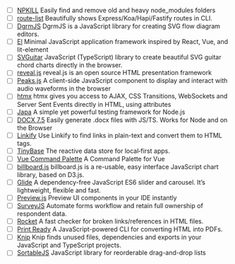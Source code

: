 - [ ] [NPKILL](https://github.com/voidcosmos/npkill) Easily find and remove old and heavy node_modules folders
- [ ] [route-list](https://github.com/VladimirMikulic/route-list)  Beautifully shows Express/Koa/Hapi/Fastify routes in CLI.
- [ ] [DgrmJS](https://github.com/AlexeyBoiko/DgrmJS) DgrmJS is a JavaScript library for creating SVG flow diagram editors.
- [ ] [El](https://github.com/frameable/el) Minimal JavaScript application framework inspired by React, Vue, and lit-element
- [ ] [SVGuitar](https://github.com/omnibrain/svguitar) JavaScript (TypeScript) library to create beautiful SVG guitar chord charts directly in the browser.
- [ ] [reveal.js](https://github.com/hakimel/reveal.js) reveal.js is an open source HTML presentation framework
- [ ] [Peaks.js](https://github.com/bbc/peaks.js) A client-side JavaScript component to display and interact with audio waveforms in the browser
- [ ] [htmx](https://htmx.org) htmx gives you access to AJAX, CSS Transitions, WebSockets and Server Sent Events directly in HTML, using attributes
- [ ] [Japa](https://japa.dev/docs) A simple yet powerful testing framework for Node.js
- [ ] [DOCX 7.5](https://docx.js.org/#/) Easily generate .docx files with JS/TS. Works for Node and on the Browser
- [ ] [Linkify](https://linkify.js.org) Use Linkify to find links in plain-text and convert them to HTML <a> tags.
- [ ] [TinyBase](https://tinybase.org) The reactive data store for local‑first apps.
- [ ] [Vue Command Palette](https://vue-command-palette.vercel.app) A Command Palette for Vue
- [ ] [billboard.js](https://github.com/naver/billboard.js) billboard.js is a re-usable, easy interface JavaScript chart library, based on D3.js.
- [ ] [Glide](https://glidejs.com) A dependency-free JavaScript ES6 slider and carousel. It’s lightweight, flexible and fast. 
- [ ] [Preview.js](https://previewjs.com) Preview UI components in your IDE instantly
- [ ] [SurveyJS](https://surveyjs.io) Automate forms workflow and retain full ownership of respondent data.
- [ ] [Rocket](https://rocket.modern-web.dev/tools/check-html-links/overview/) A fast checker for broken links/references in HTML files.
- [ ] [Print Ready](https://github.com/humanwhocodes/print-ready) A JavaScript-powered CLI for converting HTML into PDFs.
- [ ] [Knip](https://github.com/webpro/knip) Knip finds unused files, dependencies and exports in your JavaScript and TypeScript projects.
- [ ] [SortableJS](http://sortablejs.github.io/Sortable/) JavaScript library for reorderable drag-and-drop lists
